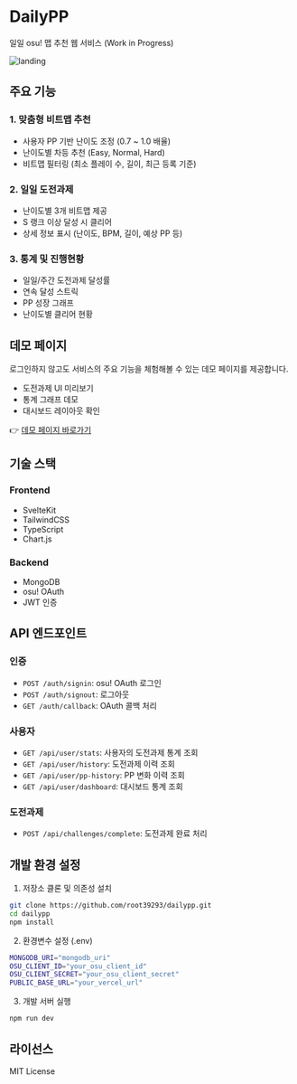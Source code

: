 # DailyPP

일일 osu! 맵 추천 웹 서비스 (Work in Progress)

![landing](https://github.com/user-attachments/assets/f8fb0208-c39b-4d30-96e6-1c2f15b6118f)

## 주요 기능

### 1. 맞춤형 비트맵 추천
- 사용자 PP 기반 난이도 조정 (0.7 ~ 1.0 배율)
- 난이도별 차등 추천 (Easy, Normal, Hard)
- 비트맵 필터링 (최소 플레이 수, 길이, 최근 등록 기준)

### 2. 일일 도전과제
- 난이도별 3개 비트맵 제공
- S 랭크 이상 달성 시 클리어
- 상세 정보 표시 (난이도, BPM, 길이, 예상 PP 등)

### 3. 통계 및 진행현황
- 일일/주간 도전과제 달성률
- 연속 달성 스트릭
- PP 성장 그래프
- 난이도별 클리어 현황

## 데모 페이지

로그인하지 않고도 서비스의 주요 기능을 체험해볼 수 있는 데모 페이지를 제공합니다.
- 도전과제 UI 미리보기
- 통계 그래프 데모
- 대시보드 레이아웃 확인

👉 [데모 페이지 바로가기](/demo)

## 기술 스택

### Frontend
- SvelteKit
- TailwindCSS
- TypeScript
- Chart.js

### Backend
- MongoDB
- osu! OAuth
- JWT 인증

## API 엔드포인트

### 인증
- `POST /auth/signin`: osu! OAuth 로그인
- `POST /auth/signout`: 로그아웃
- `GET /auth/callback`: OAuth 콜백 처리

### 사용자
- `GET /api/user/stats`: 사용자의 도전과제 통계 조회
- `GET /api/user/history`: 도전과제 이력 조회
- `GET /api/user/pp-history`: PP 변화 이력 조회
- `GET /api/user/dashboard`: 대시보드 통계 조회

### 도전과제
- `POST /api/challenges/complete`: 도전과제 완료 처리

## 개발 환경 설정

1. 저장소 클론 및 의존성 설치
~~~bash
git clone https://github.com/root39293/dailypp.git
cd dailypp
npm install
~~~

2. 환경변수 설정 (.env)
~~~bash
MONGODB_URI="mongodb_uri"
OSU_CLIENT_ID="your_osu_client_id"
OSU_CLIENT_SECRET="your_osu_client_secret"
PUBLIC_BASE_URL="your_vercel_url"
~~~

3. 개발 서버 실행
~~~bash
npm run dev
~~~

## 라이선스

MIT License
